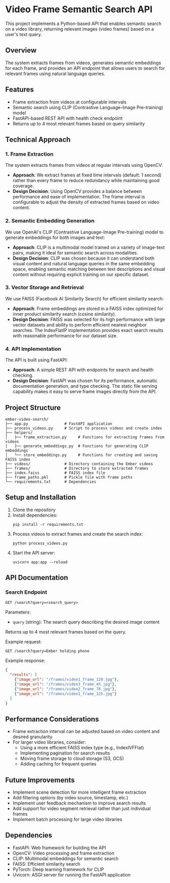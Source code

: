 # Video Frame Semantic Search API

This project implements a Python-based API that enables semantic search on a video library, returning relevant images (video frames) based on a user's text query.

## Overview

The system extracts frames from videos, generates semantic embeddings for each frame, and provides an API endpoint that allows users to search for relevant frames using natural language queries.

## Features

- Frame extraction from videos at configurable intervals
- Semantic search using CLIP (Contrastive Language-Image Pre-training) model
- FastAPI-based REST API with health check endpoint
- Returns up to 4 most relevant frames based on query similarity

## Technical Approach

### 1. Frame Extraction

The system extracts frames from videos at regular intervals using OpenCV:

- **Approach**: We extract frames at fixed time intervals (default: 1 second) rather than every frame to reduce redundancy while maintaining good coverage.
- **Design Decision**: Using OpenCV provides a balance between performance and ease of implementation. The frame interval is configurable to adjust the density of extracted frames based on video content.

### 2. Semantic Embedding Generation

We use OpenAI's CLIP (Contrastive Language-Image Pre-training) model to generate embeddings for both images and text:

- **Approach**: CLIP is a multimodal model trained on a variety of image-text pairs, making it ideal for semantic search across modalities.
- **Design Decision**: CLIP was chosen because it can understand both visual content and natural language queries in the same embedding space, enabling semantic matching between text descriptions and visual content without requiring explicit training on our specific dataset.

### 3. Vector Storage and Retrieval

We use FAISS (Facebook AI Similarity Search) for efficient similarity search:

- **Approach**: Frame embeddings are stored in a FAISS index optimized for inner product similarity search (cosine similarity).
- **Design Decision**: FAISS was selected for its high performance with large vector datasets and ability to perform efficient nearest neighbor searches. The IndexFlatIP implementation provides exact search results with reasonable performance for our dataset size.

### 4. API Implementation

The API is built using FastAPI:

- **Approach**: A simple REST API with endpoints for search and health checking.
- **Design Decision**: FastAPI was chosen for its performance, automatic documentation generation, and type checking. The static file serving capability makes it easy to serve frame images directly from the API.

## Project Structure

```
ember-video-search/
├── app.py                # FastAPI application
├── process_videos.py     # Script to process videos and create index
├── helpers/
│   ├── frame_extraction.py     # Functions for extracting frames from videos
│   ├── generate_embeddings.py  # Functions for generating CLIP embeddings
│   └── store_embeddings.py     # Functions for creating and saving FAISS index
├── videos/               # Directory containing the Ember videos
├── frames/               # Directory to store extracted frames
├── index.faiss           # FAISS index file
├── frame_paths.pkl       # Pickle file with frame paths
└── requirements.txt      # Dependencies
```

## Setup and Installation

1. Clone the repository
2. Install dependencies:
   ```
   pip install -r requirements.txt
   ```
3. Process videos to extract frames and create the search index:
   ```
   python process_videos.py
   ```
4. Start the API server:
   ```
   uvicorn app:app --reload
   ```

## API Documentation

### Search Endpoint

```
GET /search?query=<search_query>
```

Parameters:
- `query` (string): The search query describing the desired image content

Returns up to 4 most relevant frames based on the query.

Example request:
```
GET /search?query=Ember holding phone
```

Example response:
```json
{
  "results": [
    {"image_url": "/frames/video1_frame_120.jpg"},
    {"image_url": "/frames/video3_frame_45.jpg"},
    {"image_url": "/frames/video2_frame_78.jpg"},
    {"image_url": "/frames/video1_frame_125.jpg"}
  ]
}
```

## Performance Considerations

- Frame extraction interval can be adjusted based on video content and desired granularity
- For larger video libraries, consider:
  - Using a more efficient FAISS index type (e.g., IndexIVFFlat)
  - Implementing pagination for search results
  - Moving frame storage to cloud storage (S3, GCS)
  - Adding caching for frequent queries

## Future Improvements

- Implement scene detection for more intelligent frame extraction
- Add filtering options (by video source, timestamp, etc.)
- Implement user feedback mechanism to improve search results
- Add support for video segment retrieval rather than just individual frames
- Implement batch processing for large video libraries

## Dependencies

- FastAPI: Web framework for building the API
- OpenCV: Video processing and frame extraction
- CLIP: Multimodal embeddings for semantic search
- FAISS: Efficient similarity search
- PyTorch: Deep learning framework for CLIP
- Uvicorn: ASGI server for running the FastAPI application
